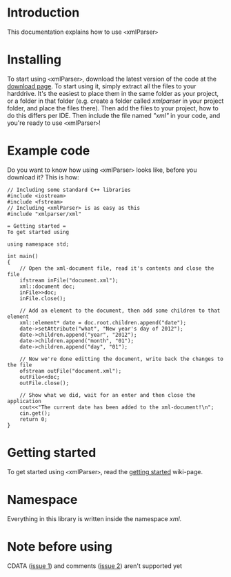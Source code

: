 # Introduction #

This documentation explains how to use `<`xmlParser`>`


# Installing #

To start using `<`xmlParser`>`, download the latest version of the code at the [download page](http://code.google.com/p/cpp-xml-parser/downloads). To start using it, simply extract all the files to your harddrive. It's the easiest to place them in the same folder as your project, or a folder in that folder (e.g. create a folder called _xmlparser_ in your project folder, and place the files there). Then add the files to your project, how to do this differs per IDE. Then include the file named _"xml"_ in your code, and you're ready to use `<`xmlParser`>`!

# Example code #
Do you want to know how using `<`xmlParser`>` looks like, before you download it? This is how:
```
// Including some standard C++ libraries
#include <iostream>
#include <fstream>
// Including <xmlParser> is as easy as this
#include "xmlparser/xml"

= Getting started =
To get started using 

using namespace std;

int main()
{
    // Open the xml-document file, read it's contents and close the file
    ifstream inFile("document.xml");
    xml::document doc;
    inFile>>doc;
    inFile.close();

    // Add an element to the document, then add some children to that element
    xml::element* date = doc.root.children.append("date");
    date->setAttribute("what", "New year's day of 2012");
    date->children.append("year", "2012");
    date->children.append("month", "01");
    date->children.append("day", "01");

    // Now we're done editting the document, write back the changes to the file
    ofstream outFile("document.xml");
    outFile<<doc;
    outFile.close();

    // Show what we did, wait for an enter and then close the application
    cout<<"The current date has been added to the xml-document!\n";
    cin.get();
    return 0;
}
```

# Getting started #
To get started using `<`xmlParser`>`, read the [getting started](GettingStarted.md) wiki-page.

# Namespace #
Everything in this library is written inside the namespace _xml_.

# Note before using #
CDATA ([issue 1](https://code.google.com/p/cpp-xml-parser/issues/detail?id=1)) and comments ([issue 2](https://code.google.com/p/cpp-xml-parser/issues/detail?id=2)) aren't supported yet